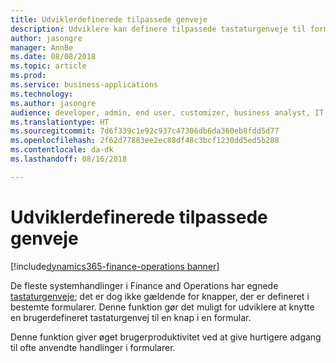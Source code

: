 ```yaml
---
title: Udviklerdefinerede tilpassede genveje
description: Udviklere kan definere tilpassede tastaturgenveje til formularhandlinger
author: jasongre
manager: AnnBe
ms.date: 08/08/2018
ms.topic: article
ms.prod: 
ms.service: business-applications
ms.technology: 
ms.author: jasongre
audience: developer, admin, end user, customizer, business analyst, IT pro
ms.translationtype: HT
ms.sourcegitcommit: 7d6f339c1e92c937c47306db6da360eb8fdd5d77
ms.openlocfilehash: 2f62d77883ee2ec88df48c3bcf1230dd5ed5b288
ms.contentlocale: da-dk
ms.lasthandoff: 08/16/2018

---
```


# <a name="developer-defined-custom-shortcuts"></a>Udviklerdefinerede tilpassede genveje

[!include[dynamics365-finance-operations banner](../includes/dynamics365-finance-operations.md)]

De fleste systemhandlinger i Finance and Operations har egnede [tastaturgenveje](/dynamics365/unified-operations/fin-and-ops/get-started/shortcut-keys); det er dog ikke gældende for knapper, der er defineret i bestemte formularer. Denne funktion gør det muligt for udviklere at knytte en brugerdefineret tastaturgenvej til en knap i en formular.  

Denne funktion giver øget brugerproduktivitet ved at give hurtigere adgang til ofte anvendte handlinger i formularer.  


